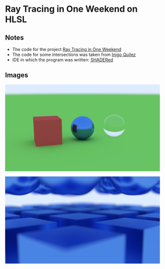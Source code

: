 # Ray Tracing in One Weekend on HLSL

## Notes

- The code for the project [Ray Tracing in One Weekend](https://raytracing.github.io/books/RayTracingInOneWeekend.html) 
- The code for some intersections was taken from [Inigo Quilez](https://iquilezles.org/articles/intersectors/)
- IDE in which the program was written: [SHADERed](https://shadered.org/)

## Images

![Outdoors 1](https://raw.githubusercontent.com/ProgrammerFox/Ray_Tracing_in_One_Weekend_HLSL/master/images/image1.png "Image1")

![Outdoors 2](https://raw.githubusercontent.com/ProgrammerFox/Ray_Tracing_in_One_Weekend_HLSL/master/images/image2.png "Image2")